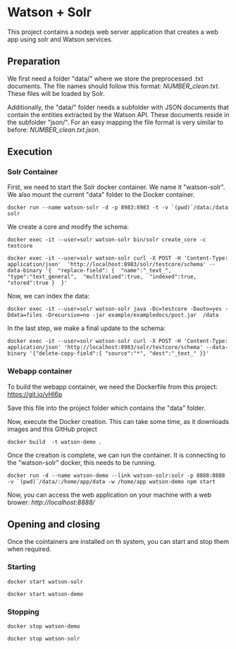 # Watson + Solr

This project contains a nodejs web server application that creates a web app using solr and Watson services.


## Preparation
We first need a folder "data/" where we store the preprocessed .txt documents. The file names should follow this format:
*NUMBER_clean.txt*. These files will be loaded by Solr.

Additionally, the "data/" folder needs a subfolder with JSON documents that contain the entities extracted by the Watson API. These documents reside in the subfolder "json/". For an easy mapping the file format is very similar to before: *NUMBER_clean.txt.json*. 

## Execution

### Solr Container

First, we need to start the Solr docker container. We name it "watson-solr". We also mount the current "data" folder to the Docker container.

``docker run --name watson-solr -d -p 8983:8983 -t -v `(pwd)`/data:/data solr``

We create a core and modify the schema:

``docker exec -it --user=solr watson-solr bin/solr create_core -c testcore``

``docker exec -it --user=solr watson-solr curl -X POST -H 'Content-Type: application/json' 
'http://localhost:8983/solr/testcore/schema' --data-binary '{ 
"replace-field": { 
    "name":"_text_", 
    "type":"text_general", 
    "multiValued":true, 
    "indexed":true, 
    "stored":true } 
}'``

Now, we can index the data:

``docker exec -it --user=solr watson-solr java -Dc=testcore -Dauto=yes -Ddata=files -Drecursive=no -jar example/exampledocs/post.jar  /data  ``

In the last step, we make a final update to the schema:

``docker exec -it --user=solr watson-solr curl -X POST -H 'Content-Type: application/json' 'http://localhost:8983/solr/testcore/schema' --data-binary '{"delete-copy-field":{ "source":"*", "dest":"_text_" }}'
``

### Webapp container

To build the webapp container, we need the Dockerfile from this project: https://git.io/vHI6p

Save this file into the project folder which contains the "data" folder.

Now, execute the Docker creation. This can take some time, as it downloads images and this GitHub project 

``docker build  -t watson-demo .``

Once the creation is complete, we can run the container. It is connecting to the "watson-solr" docker, this needs to be running.

``docker run -d --name watson-demo --link watson-solr:solr -p 8888:8888 -v `(pwd)`/data/:/home/app/data -w /home/app watson-demo npm start``


Now, you can access the web application on your machine with a web brower: *http://localhost:8888/*


## Opening and closing

Once the cointainers are installed on th system, you can start and stop them when required.

### Starting

``docker start watson-solr``

``docker start watson-demo ``

### Stopping
``docker stop watson-demo``

``docker stop watson-solr ``
